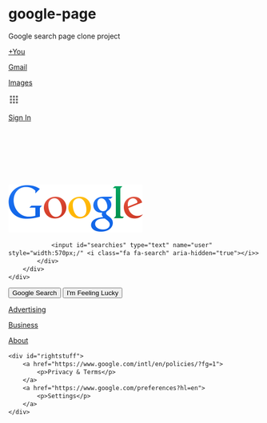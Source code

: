 # google-page
Google search page clone project
<!doctype html>
<html lang="en">
<head>
	<meta charset="UTF-8">
	<link rel="stylesheet" type="text/css" href="stylesheet.css">
	<title>Google</title>
</head>
<body>
<div id="viewport">
<div id="topbox">
	<div id="rightlinks">
	<p><a href="https://plus.google.com/?gpsrc=ogpy0&amp;tab=wX">+You</a></p>
	<p><a href="https://mail.google.com/mail/?tab=wm">Gmail</a></p>
	<p><a href="https://www.google.com/imghp?hl=en&amp;tab=wi&amp;ei=T7x6U4qtAqnRiwKK3YDACw&amp;ved=0CAQQqi4oAg">Images</a></p>
	<div id="grid">
		<div id="gridbox">
			<p><img alt="square" src="images/grid.png" style="padding-top:0px" height="22" width="22" /></p>
		</div>
	</div>
	<a class="buttonlink" id="drowbshadowclass" href="https://accounts.google.com/ServiceLogin?hl=en&amp;continue=https://www.google.com/">
		<div id="signin">
			<p id="button">Sign In</p>
		</div>
	</a>
	</div>
</div>
<div id="space"></div>
<div id="center">
	<img alt="Google" height="95" id="logo" src="images/google-logo.png" style="padding-top:112px" width="269" />
</div>
	<div id="inputrow">
		<div id="inputbox">
			<div id="searchinput">
				
				<input id="searchies" type="text" name="user" style="width:570px;/" <i class="fa fa-search" aria-hidden="true"></i>>
			</div>
		</div>
	</div>

<div id="buttons">
	<input type="submit" class="subbuttons" value="Google Search">
	<input type="submit" class="subbuttons" value="I'm Feeling Lucky">
</div>

<div id="footer">
	<div id="leftstuff">
		<a href="https://www.google.com/intl/en/ads/?fg=1">
			<p>Advertising</p>
		</a>
		<a href="https://www.google.com/services/?fg=1">
			<p>Business</p>
		</a>
		<a href="https://www.google.com/intl/en/about.html?fg=1">
			<p>About</p>
		</a>
	</div>

	<div id="rightstuff">
		<a href="https://www.google.com/intl/en/policies/?fg=1">
			<p>Privacy & Terms</p>
		</a>
		<a href="https://www.google.com/preferences?hl=en">
			<p>Settings</p>
		</a>
	</div>
</div>
</div>
</body>
</html>
